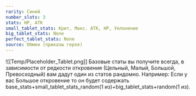 ```yaml
---
rarity: Синий
number_slots: 3
stats: HP, АТК
small_tablet_stats: Крит, Макс. АТК, HP, Уклонение
big_tablet_stats: None
perfect_tablet_stats: None
source: Обмен (приказы героя)
---
```

![[Temp/Placeholder_Tablet.png]]
Базовые статы вы получите всегда, в зависимости от редкости откровения (Цельный, Малый, Большой, Превосходный) вам дадут один из статов рандомно. Например: Если у вас Большое откровение то он будет содержать base_stats+small_tablet_stats_random(1 из)+big_tablet_stats+random(1 из).
